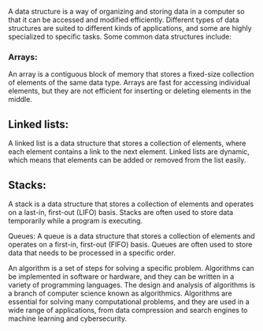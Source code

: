 A data structure is a way of organizing and storing data in a computer so that it can be accessed and modified efficiently. Different types of data structures are suited to different kinds of applications, and some are highly specialized to specific tasks. Some common data structures include:

### Arrays:
 An array is a contiguous block of memory that stores a fixed-size collection of elements of the same data type. Arrays are fast for accessing individual elements, but they are not efficient for inserting or deleting elements in the middle.

## Linked lists:
 A linked list is a data structure that stores a collection of elements, where each element contains a link to the next element. Linked lists are dynamic, which means that elements can be added or removed from the list easily.

## Stacks:
 A stack is a data structure that stores a collection of elements and operates on a last-in, first-out (LIFO) basis. Stacks are often used to store data temporarily while a program is executing.

Queues: A queue is a data structure that stores a collection of elements and operates on a first-in, first-out (FIFO) basis. Queues are often used to store data that needs to be processed in a specific order.

An algorithm is a set of steps for solving a specific problem. Algorithms can be implemented in software or hardware, and they can be written in a variety of programming languages. The design and analysis of algorithms is a branch of computer science known as algorithmics. Algorithms are essential for solving many computational problems, and they are used in a wide range of applications, from data compression and search engines to machine learning and cybersecurity.
